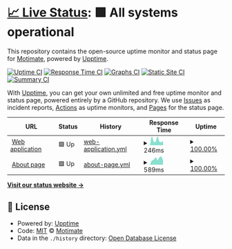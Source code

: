 # [📈 Live Status](https://status.motimateapp.com): <!--live status--> **🟩 All systems operational**

This repository contains the open-source uptime monitor and status page for [Motimate](https://status.motimateapp.com), powered by [Upptime](https://github.com/upptime/upptime).

[![Uptime CI](https://github.com/koj-co/upptime/workflows/Uptime%20CI/badge.svg)](https://github.com/koj-co/upptime/actions?query=workflow%3A%22Uptime+CI%22)
[![Response Time CI](https://github.com/koj-co/upptime/workflows/Response%20Time%20CI/badge.svg)](https://github.com/koj-co/upptime/actions?query=workflow%3A%22Response+Time+CI%22)
[![Graphs CI](https://github.com/koj-co/upptime/workflows/Graphs%20CI/badge.svg)](https://github.com/koj-co/upptime/actions?query=workflow%3A%22Graphs+CI%22)
[![Static Site CI](https://github.com/koj-co/upptime/workflows/Static%20Site%20CI/badge.svg)](https://github.com/koj-co/upptime/actions?query=workflow%3A%22Static+Site+CI%22)
[![Summary CI](https://github.com/koj-co/upptime/workflows/Summary%20CI/badge.svg)](https://github.com/koj-co/upptime/actions?query=workflow%3A%22Summary+CI%22)

With [Upptime](https://upptime.js.org), you can get your own unlimited and free uptime monitor and status page, powered entirely by a GitHub repository. We use [Issues](https://github.com/Motimate/status/issues) as incident reports, [Actions](https://github.com/Motimate/status/actions) as uptime monitors, and [Pages](https://status.motimateapp.com) for the status page.

<!--start: status pages-->
<!-- This summary is generated by Upptime (https://github.com/upptime/upptime) -->
<!-- Do not edit this manually, your changes will be overwritten -->
<!-- prettier-ignore -->
| URL | Status | History | Response Time | Uptime |
| --- | ------ | ------- | ------------- | ------ |
| <img alt="" src="https://favicons.githubusercontent.com/web.motimateapp.com" height="13"> [Web application](https://web.motimateapp.com/) | 🟩 Up | [web-application.yml](https://github.com/Motimate/status/commits/HEAD/history/web-application.yml) | <details><summary><img alt="Response time graph" src="./graphs/web-application/response-time-week.png" height="20"> 246ms</summary><br><a href="https://status.motimateapp.com/history/web-application"><img alt="Response time 297" src="https://img.shields.io/endpoint?url=https%3A%2F%2Fraw.githubusercontent.com%2FMotimate%2Fstatus%2FHEAD%2Fapi%2Fweb-application%2Fresponse-time.json"></a><br><a href="https://status.motimateapp.com/history/web-application"><img alt="24-hour response time 209" src="https://img.shields.io/endpoint?url=https%3A%2F%2Fraw.githubusercontent.com%2FMotimate%2Fstatus%2FHEAD%2Fapi%2Fweb-application%2Fresponse-time-day.json"></a><br><a href="https://status.motimateapp.com/history/web-application"><img alt="7-day response time 246" src="https://img.shields.io/endpoint?url=https%3A%2F%2Fraw.githubusercontent.com%2FMotimate%2Fstatus%2FHEAD%2Fapi%2Fweb-application%2Fresponse-time-week.json"></a><br><a href="https://status.motimateapp.com/history/web-application"><img alt="30-day response time 290" src="https://img.shields.io/endpoint?url=https%3A%2F%2Fraw.githubusercontent.com%2FMotimate%2Fstatus%2FHEAD%2Fapi%2Fweb-application%2Fresponse-time-month.json"></a><br><a href="https://status.motimateapp.com/history/web-application"><img alt="1-year response time 297" src="https://img.shields.io/endpoint?url=https%3A%2F%2Fraw.githubusercontent.com%2FMotimate%2Fstatus%2FHEAD%2Fapi%2Fweb-application%2Fresponse-time-year.json"></a></details> | <details><summary><a href="https://status.motimateapp.com/history/web-application">100.00%</a></summary><a href="https://status.motimateapp.com/history/web-application"><img alt="All-time uptime 99.96%" src="https://img.shields.io/endpoint?url=https%3A%2F%2Fraw.githubusercontent.com%2FMotimate%2Fstatus%2FHEAD%2Fapi%2Fweb-application%2Fuptime.json"></a><br><a href="https://status.motimateapp.com/history/web-application"><img alt="24-hour uptime 100.00%" src="https://img.shields.io/endpoint?url=https%3A%2F%2Fraw.githubusercontent.com%2FMotimate%2Fstatus%2FHEAD%2Fapi%2Fweb-application%2Fuptime-day.json"></a><br><a href="https://status.motimateapp.com/history/web-application"><img alt="7-day uptime 100.00%" src="https://img.shields.io/endpoint?url=https%3A%2F%2Fraw.githubusercontent.com%2FMotimate%2Fstatus%2FHEAD%2Fapi%2Fweb-application%2Fuptime-week.json"></a><br><a href="https://status.motimateapp.com/history/web-application"><img alt="30-day uptime 100.00%" src="https://img.shields.io/endpoint?url=https%3A%2F%2Fraw.githubusercontent.com%2FMotimate%2Fstatus%2FHEAD%2Fapi%2Fweb-application%2Fuptime-month.json"></a><br><a href="https://status.motimateapp.com/history/web-application"><img alt="1-year uptime 99.96%" src="https://img.shields.io/endpoint?url=https%3A%2F%2Fraw.githubusercontent.com%2FMotimate%2Fstatus%2FHEAD%2Fapi%2Fweb-application%2Fuptime-year.json"></a></details>
| <img alt="" src="https://favicons.githubusercontent.com/about.motimateapp.com" height="13"> [About page](https://about.motimateapp.com/) | 🟩 Up | [about-page.yml](https://github.com/Motimate/status/commits/HEAD/history/about-page.yml) | <details><summary><img alt="Response time graph" src="./graphs/about-page/response-time-week.png" height="20"> 589ms</summary><br><a href="https://status.motimateapp.com/history/about-page"><img alt="Response time 466" src="https://img.shields.io/endpoint?url=https%3A%2F%2Fraw.githubusercontent.com%2FMotimate%2Fstatus%2FHEAD%2Fapi%2Fabout-page%2Fresponse-time.json"></a><br><a href="https://status.motimateapp.com/history/about-page"><img alt="24-hour response time 447" src="https://img.shields.io/endpoint?url=https%3A%2F%2Fraw.githubusercontent.com%2FMotimate%2Fstatus%2FHEAD%2Fapi%2Fabout-page%2Fresponse-time-day.json"></a><br><a href="https://status.motimateapp.com/history/about-page"><img alt="7-day response time 589" src="https://img.shields.io/endpoint?url=https%3A%2F%2Fraw.githubusercontent.com%2FMotimate%2Fstatus%2FHEAD%2Fapi%2Fabout-page%2Fresponse-time-week.json"></a><br><a href="https://status.motimateapp.com/history/about-page"><img alt="30-day response time 561" src="https://img.shields.io/endpoint?url=https%3A%2F%2Fraw.githubusercontent.com%2FMotimate%2Fstatus%2FHEAD%2Fapi%2Fabout-page%2Fresponse-time-month.json"></a><br><a href="https://status.motimateapp.com/history/about-page"><img alt="1-year response time 466" src="https://img.shields.io/endpoint?url=https%3A%2F%2Fraw.githubusercontent.com%2FMotimate%2Fstatus%2FHEAD%2Fapi%2Fabout-page%2Fresponse-time-year.json"></a></details> | <details><summary><a href="https://status.motimateapp.com/history/about-page">100.00%</a></summary><a href="https://status.motimateapp.com/history/about-page"><img alt="All-time uptime 100.00%" src="https://img.shields.io/endpoint?url=https%3A%2F%2Fraw.githubusercontent.com%2FMotimate%2Fstatus%2FHEAD%2Fapi%2Fabout-page%2Fuptime.json"></a><br><a href="https://status.motimateapp.com/history/about-page"><img alt="24-hour uptime 100.00%" src="https://img.shields.io/endpoint?url=https%3A%2F%2Fraw.githubusercontent.com%2FMotimate%2Fstatus%2FHEAD%2Fapi%2Fabout-page%2Fuptime-day.json"></a><br><a href="https://status.motimateapp.com/history/about-page"><img alt="7-day uptime 100.00%" src="https://img.shields.io/endpoint?url=https%3A%2F%2Fraw.githubusercontent.com%2FMotimate%2Fstatus%2FHEAD%2Fapi%2Fabout-page%2Fuptime-week.json"></a><br><a href="https://status.motimateapp.com/history/about-page"><img alt="30-day uptime 100.00%" src="https://img.shields.io/endpoint?url=https%3A%2F%2Fraw.githubusercontent.com%2FMotimate%2Fstatus%2FHEAD%2Fapi%2Fabout-page%2Fuptime-month.json"></a><br><a href="https://status.motimateapp.com/history/about-page"><img alt="1-year uptime 100.00%" src="https://img.shields.io/endpoint?url=https%3A%2F%2Fraw.githubusercontent.com%2FMotimate%2Fstatus%2FHEAD%2Fapi%2Fabout-page%2Fuptime-year.json"></a></details>

<!--end: status pages-->

[**Visit our status website →**](https://status.motimateapp.com)

## 📄 License

- Powered by: [Upptime](https://github.com/upptime/upptime)
- Code: [MIT](./LICENSE) © [Motimate](https://status.motimateapp.com)
- Data in the `./history` directory: [Open Database License](https://opendatacommons.org/licenses/odbl/1-0/)
